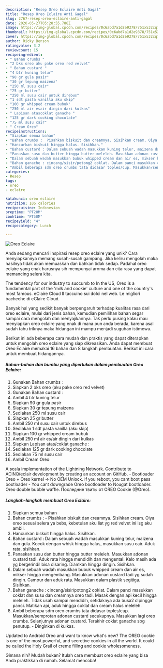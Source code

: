 ```yaml
---
description: "Resep Oreo Eclaire Anti Gagal"
title: "Resep Oreo Eclaire Anti Gagal"
slug: 2767-resep-oreo-eclaire-anti-gagal
date: 2020-05-27T05:28:55.788Z
image: https://img-global.cpcdn.com/recipes/0c6abd7a1d2e9378/751x532cq70/oreo-eclaire-foto-resep-utama.jpg
thumbnail: https://img-global.cpcdn.com/recipes/0c6abd7a1d2e9378/751x532cq70/oreo-eclaire-foto-resep-utama.jpg
cover: https://img-global.cpcdn.com/recipes/0c6abd7a1d2e9378/751x532cq70/oreo-eclaire-foto-resep-utama.jpg
author: Ricky Benson
ratingvalue: 3.2
reviewcount: 15
recipeingredient:
- " Bahan crumbs "
- "2 bks oreo aku pake oreo red velvet"
- " Bahan custard "
- "4 btr kuning telur"
- "90 gr gula pasir"
- "30 gr tepung maizena"
- "250 ml susu cair"
- "25 gr butter"
- "250 ml susu cair untuk direbus"
- "1 sdt pasta vanilla aku skip"
- "100 gr whipped cream bubuk"
- "250 ml air esair dingin dari kulkas"
- " Lapisan atascoklat ganache "
- "125 gr dark cooking chocolate"
- "75 ml susu cair"
- " Cream Oreo"
recipeinstructions:
- "Siapkan semua bahan"
- "Bahan crumbs :  Pisahkan biskuit dan creamnya. Sisihkan cream. Oiya oreo sesuai selera ya bebs, kebetulan aku liat yg red velvet ini lsg aku ambil."
- "Hancurkan biskuit hingga halus. Sisihkan."
- "Bahan custard : Dalam sebuah wadah masukkan kuning telur, maizena dan gula. Kocok dengan whisk hingga halus, masukkan susu cair. Aduk rata, sisihkan."
- "Panaskan susu dan butter hingga butter meleleh. Masukkan adonan custard tadi. Aduk rata hingga mendidih dan mengental. Kalo masih ada yg bergerindil bisa disaring. Diamkan hingga dingin. Sisihkan."
- "Dalam sebuah wadah masukkan bubuk whipped cream dan air es, mikser hingga mengembang. Masukkan adonan custard tadi yg sudah dingin. Campur dan aduk rata. Masukkan dalam plastik segitiga. Sisihkan."
- "Bahan ganache : cincang/sisir/potong2 coklat. Dalam panci masukkan coklat dan susu dan creamnya oreo tadi. Masak dengan api kecil hingga meleleh. Tidak usah sampai mendidih, setidaknya ada busa2 dipinggir panci. Matikan api, aduk hingga coklat dan cream halus meleleh."
- "Ambil beberapa sdm oreo crumbs tata didasar toples/cup. Masukkan/semprotan adonan custard secukupnya. Masukkan lagi oreo crumbs. Selanjutnya adonan custard. Terakhir coklat ganache sbg penutup.  Dinginkan di kulkas."
categories:
- Resep
tags:
- oreo
- eclaire

katakunci: oreo eclaire 
nutrition: 106 calories
recipecuisine: Indonesian
preptime: "PT28M"
cooktime: "PT50M"
recipeyield: "4"
recipecategory: Lunch

---
```



![Oreo Eclaire](https://img-global.cpcdn.com/recipes/0c6abd7a1d2e9378/751x532cq70/oreo-eclaire-foto-resep-utama.jpg)

Anda sedang mencari inspirasi resep oreo eclaire yang unik? Cara menyiapkannya memang susah-susah gampang. Jika keliru mengolah maka hasilnya tidak akan memuaskan dan bahkan tidak sedap. Padahal oreo eclaire yang enak harusnya sih mempunyai aroma dan cita rasa yang dapat memancing selera kita.

The tendency for our industry to succumb to In the US, Oreo is a fundamental part of the &#39;milk and cookie&#39; culture and one of the country&#39;s most famous. eClaire Cloud Il taccuino sui dolci nel web. Le migliori bacheche di eClaire Cloud.

Banyak hal yang sedikit banyak berpengaruh terhadap kualitas rasa dari oreo eclaire, mulai dari jenis bahan, kemudian pemilihan bahan segar sampai cara mengolah dan menyajikannya. Tak perlu pusing kalau mau menyiapkan oreo eclaire yang enak di mana pun anda berada, karena asal sudah tahu triknya maka hidangan ini mampu menjadi suguhan istimewa.


Berikut ini ada beberapa cara mudah dan praktis yang dapat diterapkan untuk mengolah oreo eclaire yang siap dikreasikan. Anda dapat membuat Oreo Eclaire memakai 16 bahan dan 8 langkah pembuatan. Berikut ini cara untuk membuat hidangannya.

<!--inarticleads1-->

##### Bahan-bahan dan bumbu yang diperlukan dalam pembuatan Oreo Eclaire:

1. Gunakan  Bahan crumbs :
1. Siapkan 2 bks oreo (aku pake oreo red velvet)
1. Gunakan  Bahan custard :
1. Ambil 4 btr kuning telur
1. Siapkan 90 gr gula pasir
1. Siapkan 30 gr tepung maizena
1. Sediakan 250 ml susu cair
1. Siapkan 25 gr butter
1. Ambil 250 ml susu cair untuk direbus
1. Sediakan 1 sdt pasta vanilla (aku skip)
1. Siapkan 100 gr whipped cream bubuk
1. Ambil 250 ml air es/air dingin dari kulkas
1. Siapkan  Lapisan atas/coklat ganache :
1. Sediakan 125 gr dark cooking chocolate
1. Sediakan 75 ml susu cair
1. Ambil  Cream Oreo


A scala implementation of the Lightning Network. Contribute to ACINQ/eclair development by creating an account on GitHub. - Bootloader Oreo + Oreo kernel =&gt; No OEM Unlock. If you reboot, you cant boot pass bootloader - You cant downgrade Oreo bootloader to Nougat bootloader. Oreo double bubble waffle. Последние твиты от OREO Cookie (@Oreo). 

<!--inarticleads2-->

##### Langkah-langkah membuat Oreo Eclaire:

1. Siapkan semua bahan
1. Bahan crumbs :  - Pisahkan biskuit dan creamnya. Sisihkan cream. Oiya oreo sesuai selera ya bebs, kebetulan aku liat yg red velvet ini lsg aku ambil.
1. Hancurkan biskuit hingga halus. Sisihkan.
1. Bahan custard : Dalam sebuah wadah masukkan kuning telur, maizena dan gula. Kocok dengan whisk hingga halus, masukkan susu cair. Aduk rata, sisihkan.
1. Panaskan susu dan butter hingga butter meleleh. Masukkan adonan custard tadi. Aduk rata hingga mendidih dan mengental. Kalo masih ada yg bergerindil bisa disaring. Diamkan hingga dingin. Sisihkan.
1. Dalam sebuah wadah masukkan bubuk whipped cream dan air es, mikser hingga mengembang. Masukkan adonan custard tadi yg sudah dingin. Campur dan aduk rata. Masukkan dalam plastik segitiga. Sisihkan.
1. Bahan ganache : cincang/sisir/potong2 coklat. Dalam panci masukkan coklat dan susu dan creamnya oreo tadi. Masak dengan api kecil hingga meleleh. Tidak usah sampai mendidih, setidaknya ada busa2 dipinggir panci. Matikan api, aduk hingga coklat dan cream halus meleleh.
1. Ambil beberapa sdm oreo crumbs tata didasar toples/cup. Masukkan/semprotan adonan custard secukupnya. Masukkan lagi oreo crumbs. Selanjutnya adonan custard. Terakhir coklat ganache sbg penutup.  - Dinginkan di kulkas.


Updated to Android Oreo and want to know what&#39;s new? The OREO cookie is one of the most powerful, and secretive cookies in all the world. It could be called the Holy Grail of creme filling and cookie wholesomeness. 

Gimana nih? Mudah bukan? Itulah cara membuat oreo eclaire yang bisa Anda praktikkan di rumah. Selamat mencoba!
